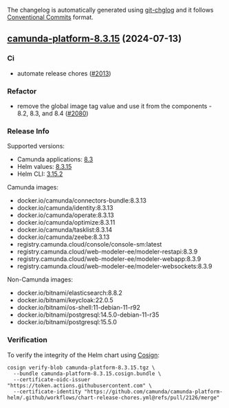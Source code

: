 The changelog is automatically generated using [git-chglog](https://github.com/git-chglog/git-chglog)
and it follows [Conventional Commits](https://www.conventionalcommits.org/en/v1.0.0/) format.


<a name="camunda-platform-8.3.15"></a>
## [camunda-platform-8.3.15](https://github.com/camunda/camunda-platform-helm/releases/tag/camunda-platform-8.3.15) (2024-07-13)

### Ci

* automate release chores ([#2013](https://github.com/camunda/camunda-platform-helm/issues/2013))

### Refactor

* remove the global image tag value and use it from the components - 8.2, 8.3, and 8.4 ([#2080](https://github.com/camunda/camunda-platform-helm/issues/2080))

### Release Info

Supported versions:

- Camunda applications: [8.3](https://github.com/camunda/camunda-platform/releases?q=tag%3A8.3&expanded=true)
- Helm values: [8.3.15](https://artifacthub.io/packages/helm/camunda/camunda-platform/8.3.15#parameters)
- Helm CLI: [3.15.2](https://github.com/helm/helm/releases/tag/v3.15.2)

Camunda images:

- docker.io/camunda/connectors-bundle:8.3.13
- docker.io/camunda/identity:8.3.13
- docker.io/camunda/operate:8.3.13
- docker.io/camunda/optimize:8.3.11
- docker.io/camunda/tasklist:8.3.14
- docker.io/camunda/zeebe:8.3.13
- registry.camunda.cloud/console/console-sm:latest
- registry.camunda.cloud/web-modeler-ee/modeler-restapi:8.3.9
- registry.camunda.cloud/web-modeler-ee/modeler-webapp:8.3.9
- registry.camunda.cloud/web-modeler-ee/modeler-websockets:8.3.9

Non-Camunda images:

- docker.io/bitnami/elasticsearch:8.8.2
- docker.io/bitnami/keycloak:22.0.5
- docker.io/bitnami/os-shell:11-debian-11-r92
- docker.io/bitnami/postgresql:14.5.0-debian-11-r35
- docker.io/bitnami/postgresql:15.5.0

### Verification

To verify the integrity of the Helm chart using [Cosign](https://docs.sigstore.dev/signing/quickstart/):

```shell
cosign verify-blob camunda-platform-8.3.15.tgz \
  --bundle camunda-platform-8.3.15.cosign.bundle \
  --certificate-oidc-issuer "https://token.actions.githubusercontent.com" \
  --certificate-identity "https://github.com/camunda/camunda-platform-helm/.github/workflows/chart-release-chores.yml@refs/pull/2126/merge"
```
